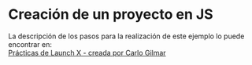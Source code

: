 # Creación de un proyecto en JS

La descripción de los pasos para la realización de este ejemplo lo puede encontrar en:   
[Prácticas de Launch X - creada por Carlo Gilmar](https://github.com/LaunchX-InnovaccionVirtual/MissionNodeJS/blob/main/semanas/semana_3/1_proyectos.md)